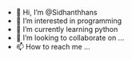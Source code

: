 - 👋 Hi, I’m @Sidhanthhans
- 👀 I’m interested in programming
- 🌱 I’m currently learning python
- 💞️ I’m looking to collaborate on ...
- 📫 How to reach me ...

<!---
Sidhanthhans/Sidhanthhans is a ✨ special ✨ repository because its `README.md` (this file) appears on your GitHub profile.
You can click the Preview link to take a look at your changes.
--->
